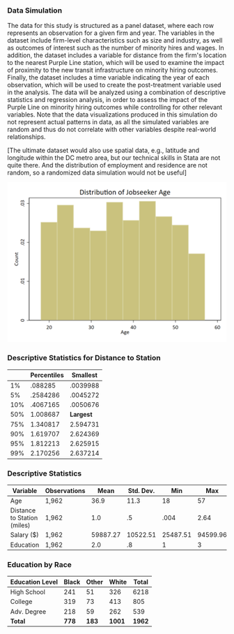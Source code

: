### Data Simulation

The data for this study is structured as a panel dataset, where each row represents an observation for a given firm and year. The variables in the dataset include firm-level characteristics such as size and industry, as well as outcomes of interest such as the number of minority hires and wages. In addition, the dataset includes a variable for distance from the firm's location to the nearest Purple Line station, which will be used to examine the impact of proximity to the new transit infrastructure on minority hiring outcomes. Finally, the dataset includes a time variable indicating the year of each observation, which will be used to create the post-treatment variable used in the analysis. The data will be analyzed using a combination of descriptive statistics and regression analysis, in order to assess the impact of the Purple Line on minority hiring outcomes while controlling for other relevant variables. Note that the data visualizations produced in this simulation do not represent actual patterns in data, as all the simulated variables are random and thus do not correlate with other variables despite real-world relationships.

[The ultimate dataset would also use spatial data, e.g., latitude and longitude within the DC metro area, but our technical skills in Stata are not quite there. And the distribution of employment and residence are not random, so a randomized data simulation would not be useful]


[![Age Histogram](https://github.com/gui2de/ppol768-spring23/blob/84cf5a7e4ae3e1e88c322666a4cf8d1412057790/Group%20Projects/group-1/Week%2011/age_histogram.png)](https://github.com/gui2de/ppol768-spring23/blob/week11-group1/Group%20Projects/group-1/Week%2011/age_histogram.png)


### Descriptive Statistics for Distance to Station
|        | Percentiles | Smallest |
|------- | ----------- | -------- |
| 1% | .088285 | .0039988 |
| 5% | .2584286 | .0045272 |
| 10% | .4067165 | .0050676 |
| 50% | 1.008687 | **Largest** |
| 75% | 1.340817 | 2.594731 |
| 90% | 1.619707 | 2.624369 |
| 95% | 1.812213 | 2.625915 |
| 99% | 2.170256 | 2.637214 |


### Descriptive Statistics
| Variable | Observations | Mean | Std. Dev. | Min | Max |
|----------|--------------|------|-----------|----|-----|
| Age | 1,962 | 36.9 | 11.3 | 18 | 57 |
| Distance to Station (miles) | 1,962 | 1.0 | .5 | .004 | 2.64 |
| Salary ($) | 1,962 | 59887.27 | 10522.51 | 25487.51 | 94599.96 |
| Education | 1,962 | 2.0 | .8 | 1 | 3 |


### Education by Race
| Education Level | Black | Other | White | Total|
|--------|------|-----| -----| -----|
| High School | 241 | 51 | 326 | 6218 |
| College | 319 | 73 | 413 | 805 |
| Adv. Degree | 218 | 59 | 262 | 539 |
| **Total** | **778** | **183** | **1001** | **1962** |
